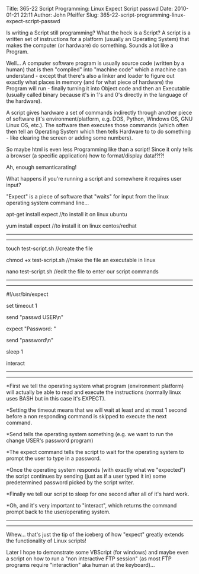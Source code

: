 Title: 365-22 Script Programming: Linux Expect Script passwd
Date: 2010-01-21 22:11
Author: John Pfeiffer
Slug: 365-22-script-programming-linux-expect-script-passwd

<div class="field field-name-body field-type-text-with-summary field-label-hidden">
<div class="field-items">
<div class="field-item even">
Is writing a Script still programming? What the heck is a Script? A
script is a written set of instructions for a platform (usually an
Operating System) that makes the computer (or hardware) do something.
Sounds a lot like a Program.

</p>

Well... A computer software program is usually source code (written by a
human) that is then "compiled" into "machine code" which a machine can
understand - except that there's also a linker and loader to figure out
exactly what places in memory (and for what piece of hardware) the
Program will run - finally turning it into Object code and then an
Executable (usually called binary because it's in 1's and 0's directly
in the language of the hardware).

</p>

A script gives hardware a set of commands indirectly through another
piece of software (it's environment/platform, e.g. DOS, Python, Windows
OS, GNU Linux OS, etc.). The software then executes those commands
(which often then tell an Operating System which then tells Hardware to
to do something - like clearing the screen or adding some numbers).

</p>

So maybe html is even less Programming like than a script! Since it only
tells a browser (a specific application) how to format/display data!?!?!

</p>

Ah, enough semanticarating!

</p>

What happens if you're running a script and somewhere it requires user
input?

</p>

"Expect" is a piece of software that "waits" for input from the linux
operating system command line...

</p>

apt-get install expect //to install it on linux ubuntu  

yum install expect //to install it on linux centos/redhat

</p>

- - - - - - - - - - - - - - - - - - - - - - - - - - - - - - - - - - - -
- - - - - - - - - - - - - - - -

</p>

touch test-script.sh //create the file  

chmod +x test-script.sh //make the file an executable in linux  

nano test-script.sh //edit the file to enter our script commands

</p>

- - - - - - - - - - - - - - - - - - - - - - - - - - - - - - - - - - - -
- - - - - - - - - - - - - - - -

</p>

\#!/usr/bin/expect  

set timeout 1  

send "passwd USER\\n"  

expect "Password: "  

send "password\\n"  

sleep 1  

interact

</p>

- - - - - - - - - - - - - - - - - - - - - - - - - - - - - - - - - - - -
- - - - - - - - - - - - - - - -

</p>

\*First we tell the operating system what program (environment platform)
will actually be able to read and execute the instructions (normally
linux uses BASH but in this case it's EXPECT).

</p>

\*Setting the timeout means that we will wait at least and at most 1
second before a non responding command is skipped to execute the next
command.

</p>

\*Send tells the operating system something (e.g. we want to run the
change USER's password program)

</p>

\*The expect command tells the script to wait for the operating system
to prompt the user to type in a password.

</p>

\*Once the operating system responds (with exactly what we "expected")
the script continues by sending (just as if a user typed it in) some
predetermined password picked by the script writer.

</p>

\*Finally we tell our script to sleep for one second after all of it's
hard work.

</p>

\*Oh, and it's very important to "interact", which returns the command
prompt back to the user/operating system.

</p>

- - - - - - - - - - - - - - - - - - - - - - - - - - - - - - - - - - - -
- - - - - - - - - - - - - - - -

</p>

Whew... that's just the tip of the iceberg of how "expect" greatly
extends the functionality of Linux scripts!

</p>

Later I hope to demonstrate some VBScript (for windows) and maybe even a
script on how to run a "non interactive FTP session" (as most FTP
programs require "interaction" aka human at the keyboard)...

</p>
<p>
</div>
</div>
</div>
</p>

